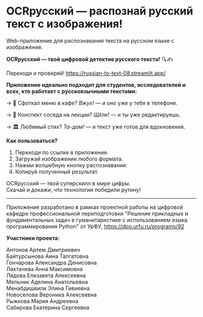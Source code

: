# OCRрусский — распознай русский текст с изображения!

Web-приложение для распознавания текста на русском языке с изображения.

**OCRрусский — твой цифровой детектив русского текста!** 🔍✍️

Переходи и проверяй! https://russian-to-text-08.streamlit.app/ 

**Приложение идеально подходит для студентов, исследователей и всех, кто работает с русскоязычными текстами:**

→  📸 Сфоткал меню в кафе? *Вжух!* — и оно уже у тебя в телефоне. 

→  📝 Конспект соседа на лекции? *Щёлк!* — и ты уже редактируешь. 

→  🏛️ Любимый стих? *Та-дам!* — и текст уже готов для вдохновения. 

**Как пользоваться?**
1. Переходи по ссылке в приложение.
2. Загружай изображение любого формата.
3. Нажми волшебную кнопку распознавания.
4. Копируй полученный результат.
   
OCRрусский — твой суперскилл в мире цифры.  
Скачай и докажи, что технологии победили рутину!  

____________________________________________________________________________________________________________
Приложение разработано в рамках проектной работы на цифровой кафедре профессиональной переподготовки "Решение прикладных и фундаментальных задач в гуманитаристике с использованием языка программирования Python" от УрФУ, https://dpo.urfu.ru/programs/92

**Участники проекта:**

Антонов Артем Дмитриевич        
Байтурсынова Аина Талгатовна    
Гончарова Александра Денисовна  
Лахтачева Анна Максимовна       
Лядова Елизавета Алексеевна     
Мельник Аделина Анатольевна     
Менабдишвили Элина Гивиевна     
Новоселова Вероника Алексеевна  
Рыжкова Мария Андреевна         
Сабирова Екатерина Сергеевна    
